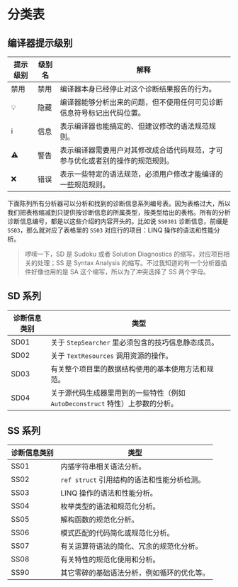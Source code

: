 ﻿# 分类表
## 编译器提示级别

| 提示级别 | 级别名 | 解释 |
| ------- | ----- | ---- |
| 禁用    | 禁用 | 编译器本身已经停止对这个诊断结果报告的行为。 |
| 💡    | 隐藏 | 编译器能够分析出来的问题，但不使用任何可见诊断信息符号标记出代码位置。 |
| ℹ      | 信息 | 表示编译器也能搞定的、但建议修改的语法规范规则。 |
| ⚠     | 警告 | 表示编译器需要用户对其修改成合适代码规范，才可参与优化或者别的操作的规范规则。 |
| ❌    | 错误 | 表示一些特定的语法规范，必须用户修改才能编译的一些规范规则。 |

下面陈列所有分析器可以分析和找到的诊断信息系列编号表。因为表格过大，所以我们把表格缩减到只提供按诊断信息的所属类型，按类型给出的表格。所有的分析诊断信息编号，都是以这些介绍的内容开头的。比如说 `SS0301` 诊断信息，前缀是 `SS03`，那么就对应了表格里的 `SS03` 对应行的项目：LINQ 操作的语法和性能分析。

> 啰嗦一下，SD 是 Sudoku 或者 Solution Diagnostics 的缩写，对应项目相关的处理；SS 是 Syntax Analysis 的缩写。不过我知道的有一个分析器插件好像也用的是 SA 这个缩写，所以为了冲突选择了 SS 两个字母。

## SD 系列

| 诊断信息类别 | 类型                                                         |
| ------------ | ------------------------------------------------------------ |
| SD01         | 关于 `StepSearcher` 里必须包含的技巧信息静态成员。           |
| SD02         | 关于 `TextResources` 调用资源的操作。                        |
| SD03         | 有关整个项目里的数据结构使用的基本使用方法和规范。           |
| SD04         | 关于源代码生成器里用到的一些特性（例如 `AutoDeconstruct` 特性）上参数的分析。 |

## SS 系列

| 诊断信息类别 | 类型                                        |
| ------------ | ------------------------------------------- |
| SS01         | 内插字符串相关语法分析。                    |
| SS02         | `ref struct` 引用结构的语法和性能分析检测。 |
| SS03         | LINQ 操作的语法和性能分析。                 |
| SS04         | 枚举类型的语法和规范化分析。                |
| SS05         | 解构函数的规范化分析。                      |
| SS06         | 模式匹配的代码简化或规范化分析。            |
| SS07         | 有关运算符语法的简化、冗余的规范化分析。    |
| SS08         | 有关特性的规范化使用和分析。                |
| SS90         | 其它零碎的基础语法分析，例如循环的优化等。  |